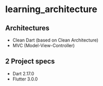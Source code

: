 # learning_architecture

## Architectures
- Clean Dart (based on Clean Architecture)
- MVC (Model-View-Controller)

## 2 Project specs
- Dart 2.17.0
- Flutter 3.0.0

